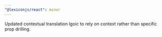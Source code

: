 ```yaml
---
"@lexiconjs/react": minor
---
```


Updated contextual translation lgoic to rely on context rather than specific prop drilling.
